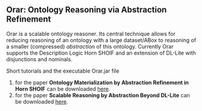 **Orar: Ontology Reasoning via Abstraction Refinement**
------------------------------------------------------------
Orar is a scalable ontology reasoner. Its central technique allows for reducing reasoning of an ontology with a large dataset/ABox to reasoning of a smaller (compressed) *abstraction* of this ontology. Currently Orar supports the Description Logic Horn SHOIF and an extension of DL-Lite with disjunctions and nominals.  

Short tutorials and the executable Orar.jar file

1. for the paper **Ontology Materialization by Abstraction Refinement in Horn SHOIF** can be downloaded [here](https://www.uni-ulm.de/fileadmin/website_uni_ulm/iui.inst.090/Software/Orar01.zip).
2. for the paper **Scalable Reasoning by Abstraction Beyond DL-Lite** can be downloaded [here](https://www.uni-ulm.de/fileadmin/website_uni_ulm/iui.inst.090/Software/Orar02.zip).

